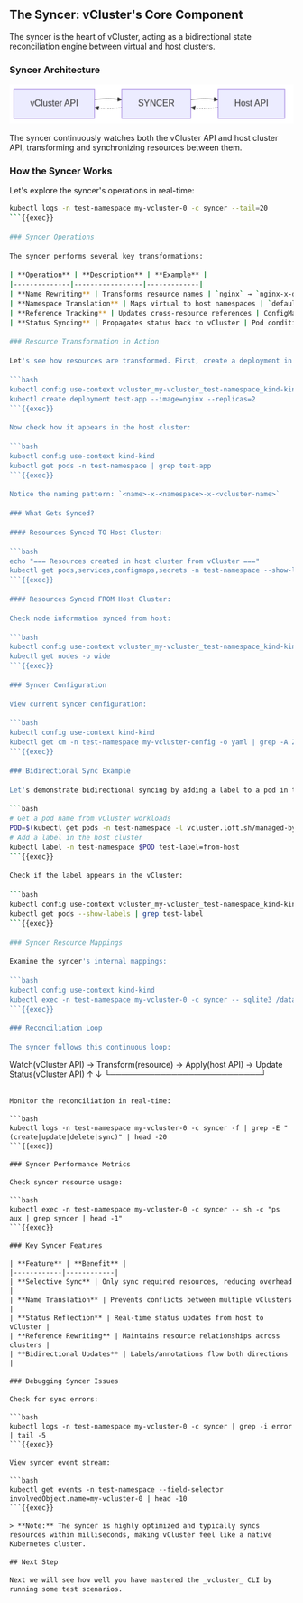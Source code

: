## The Syncer: vCluster's Core Component

The syncer is the heart of vCluster, acting as a bidirectional state reconciliation engine between virtual and host clusters.

### Syncer Architecture

![vCluster Syncer](./assets/vcluster-syncer.png)

The syncer continuously watches both the vCluster API and host cluster API, transforming and synchronizing resources between them.

### How the Syncer Works

Let's explore the syncer's operations in real-time:

```bash
kubectl logs -n test-namespace my-vcluster-0 -c syncer --tail=20
```{{exec}}

### Syncer Operations

The syncer performs several key transformations:

| **Operation** | **Description** | **Example** |
|--------------|-----------------|-------------|
| **Name Rewriting** | Transforms resource names | `nginx` → `nginx-x-default-x-my-vcluster` |
| **Namespace Translation** | Maps virtual to host namespaces | `default` → `test-namespace` |
| **Reference Tracking** | Updates cross-resource references | ConfigMap refs are rewritten |
| **Status Syncing** | Propagates status back to vCluster | Pod conditions from host |

### Resource Transformation in Action

Let's see how resources are transformed. First, create a deployment in the vCluster:

```bash
kubectl config use-context vcluster_my-vcluster_test-namespace_kind-kind
kubectl create deployment test-app --image=nginx --replicas=2
```{{exec}}

Now check how it appears in the host cluster:

```bash
kubectl config use-context kind-kind
kubectl get pods -n test-namespace | grep test-app
```{{exec}}

Notice the naming pattern: `<name>-x-<namespace>-x-<vcluster-name>`

### What Gets Synced?

#### Resources Synced TO Host Cluster:

```bash
echo "=== Resources created in host cluster from vCluster ==="
kubectl get pods,services,configmaps,secrets -n test-namespace --show-labels | grep "vcluster.loft.sh/managed-by=my-vcluster"
```{{exec}}

#### Resources Synced FROM Host Cluster:

Check node information synced from host:

```bash
kubectl config use-context vcluster_my-vcluster_test-namespace_kind-kind
kubectl get nodes -o wide
```{{exec}}

### Syncer Configuration

View current syncer configuration:

```bash
kubectl config use-context kind-kind
kubectl get cm -n test-namespace my-vcluster-config -o yaml | grep -A 20 "sync:"
```{{exec}}

### Bidirectional Sync Example

Let's demonstrate bidirectional syncing by adding a label to a pod in the host cluster:

```bash
# Get a pod name from vCluster workloads
POD=$(kubectl get pods -n test-namespace -l vcluster.loft.sh/managed-by=my-vcluster -o name | head -1)
# Add a label in the host cluster
kubectl label -n test-namespace $POD test-label=from-host
```{{exec}}

Check if the label appears in the vCluster:

```bash
kubectl config use-context vcluster_my-vcluster_test-namespace_kind-kind
kubectl get pods --show-labels | grep test-label
```{{exec}}

### Syncer Resource Mappings

Examine the syncer's internal mappings:

```bash
kubectl config use-context kind-kind
kubectl exec -n test-namespace my-vcluster-0 -c syncer -- sqlite3 /data/state.db "SELECT name FROM kine WHERE name LIKE '/vcluster/mappings/%' LIMIT 10;"
```{{exec}}

### Reconciliation Loop

The syncer follows this continuous loop:

```
Watch(vCluster API) → Transform(resource) → Apply(host API) → Update Status(vCluster API)
                                              ↑                           ↓
                                              └───────────────────────────┘
```

Monitor the reconciliation in real-time:

```bash
kubectl logs -n test-namespace my-vcluster-0 -c syncer -f | grep -E "(create|update|delete|sync)" | head -20
```{{exec}}

### Syncer Performance Metrics

Check syncer resource usage:

```bash
kubectl exec -n test-namespace my-vcluster-0 -c syncer -- sh -c "ps aux | grep syncer | head -1"
```{{exec}}

### Key Syncer Features

| **Feature** | **Benefit** |
|------------|------------|
| **Selective Sync** | Only sync required resources, reducing overhead |
| **Name Translation** | Prevents conflicts between multiple vClusters |
| **Status Reflection** | Real-time status updates from host to vCluster |
| **Reference Rewriting** | Maintains resource relationships across clusters |
| **Bidirectional Updates** | Labels/annotations flow both directions |

### Debugging Syncer Issues

Check for sync errors:

```bash
kubectl logs -n test-namespace my-vcluster-0 -c syncer | grep -i error | tail -5
```{{exec}}

View syncer event stream:

```bash
kubectl get events -n test-namespace --field-selector involvedObject.name=my-vcluster-0 | head -10
```{{exec}}

> **Note:** The syncer is highly optimized and typically syncs resources within milliseconds, making vCluster feel like a native Kubernetes cluster.

## Next Step

Next we will see how well you have mastered the _vcluster_ CLI by running some test scenarios.
